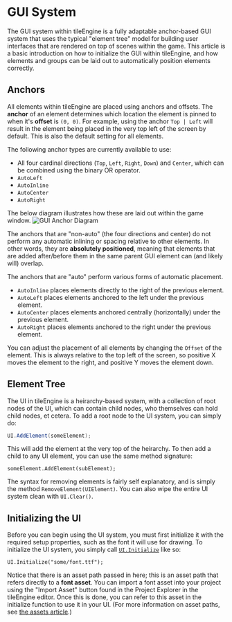 ﻿# GUI System
The GUI system within tileEngine is a fully adaptable anchor-based GUI system that uses the typical "element tree" model for building user interfaces
that are rendered on top of scenes within the game. This article is a basic introduction on how to initialize the GUI within tileEngine, and how
elements and groups can be laid out to automatically position elements correctly.

## Anchors
All elements within tileEngine are placed using anchors and offsets. The **anchor** of an element determines which location the element is pinned
to when it's **offset** is `(0, 0)`. For example, using the anchor `Top | Left` will result in the element being placed in the very top left of the
screen by default. This is also the default setting for all elements.

The following anchor types are currently available to use:
- All four cardinal directions (`Top`, `Left`, `Right`, `Down`) and `Center`, which can be combined using the binary OR operator.
- `AutoLeft`
- `AutoInline`
- `AutoCenter`
- `AutoRight`

The below diagram illustrates how these are laid out within the game window.
![GUI Anchor Diagram](/images/gui-anchor-diagram.png)

The anchors that are "non-auto" (the four directions and center) do not perform any automatic inlining or spacing relative to other elements.
In other words, they are **absolutely positioned**, meaning that elements that are added after/before them in the same parent GUI element can
(and likely will) overlap.

The anchors that are "auto" perform various forms of automatic placement.
- `AutoInline` places elements directly to the right of the previous element.
- `AutoLeft` places elements anchored to the left under the previous element.
- `AutoCenter` places elements anchored centrally (horizontally) under the previous element.
- `AutoRight` places elements anchored to the right under the previous element.

You can adjust the placement of all elements by changing the `Offset` of the element. This is always relative to the top left of the screen,
so positive X moves the element to the right, and positive Y moves the element down.

## Element Tree
The UI in tileEngine is a heirarchy-based system, with a collection of root nodes of the UI, which can contain child nodes, who themselves can
hold child nodes, et cetera. To add a root node to the UI system, you can simply do:
```cs
UI.AddElement(someElement);
```

This will add the element at the very top of the heirarchy. To then add a child to any UI element, you can use the same method signature:
```
someElement.AddElement(subElement);
```
The syntax for removing elements is fairly self explanatory, and is simply the method `RemoveElement(UIElement)`. You can also wipe the entire UI
system clean with `UI.Clear()`.

## Initializing the UI
Before you can begin using the UI system, you must first initialize it with the required setup properties, such as the font it will use for
drawing. To initialize the UI system, you simply call [`UI.Initialize`]() like so:
```
UI.Initialize("some/font.ttf");
```
Notice that there is an asset path passed in here; this is an asset path that refers directly to a **font asset**. You can import a font asset
into your project using the "Import Asset" button found in the Project Explorer in the tileEngine editor. Once this is done, you can refer to this
asset in the initialize function to use it in your UI. (For more information on asset paths, see [the assets article](assets.md).)